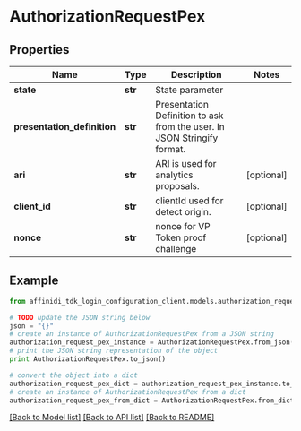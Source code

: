 # AuthorizationRequestPex

## Properties

| Name                        | Type    | Description                                                             | Notes      |
| --------------------------- | ------- | ----------------------------------------------------------------------- | ---------- |
| **state**                   | **str** | State parameter                                                         |
| **presentation_definition** | **str** | Presentation Definition to ask from the user. In JSON Stringify format. |
| **ari**                     | **str** | ARI is used for analytics proposals.                                    | [optional] |
| **client_id**               | **str** | clientId used for detect origin.                                        | [optional] |
| **nonce**                   | **str** | nonce for VP Token proof challenge                                      | [optional] |

## Example

```python
from affinidi_tdk_login_configuration_client.models.authorization_request_pex import AuthorizationRequestPex

# TODO update the JSON string below
json = "{}"
# create an instance of AuthorizationRequestPex from a JSON string
authorization_request_pex_instance = AuthorizationRequestPex.from_json(json)
# print the JSON string representation of the object
print AuthorizationRequestPex.to_json()

# convert the object into a dict
authorization_request_pex_dict = authorization_request_pex_instance.to_dict()
# create an instance of AuthorizationRequestPex from a dict
authorization_request_pex_from_dict = AuthorizationRequestPex.from_dict(authorization_request_pex_dict)
```

[[Back to Model list]](../README.md#documentation-for-models) [[Back to API list]](../README.md#documentation-for-api-endpoints) [[Back to README]](../README.md)

